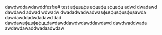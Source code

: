 dawdwddawdawddfesfse# test
вфцвцфв
вфцвфц
вфцвфц
adwd
dwadawd
dawdawd
adwad
wdwadw
dwadadwadwadwaвфцвфцвфцвфцвawda
dawdawddadwdadawd
dad
dawdawвфцвфвфццdawdawddawdwdawddawdawd
dawdwaddwada
awdawdawaddwadaadwdaw
